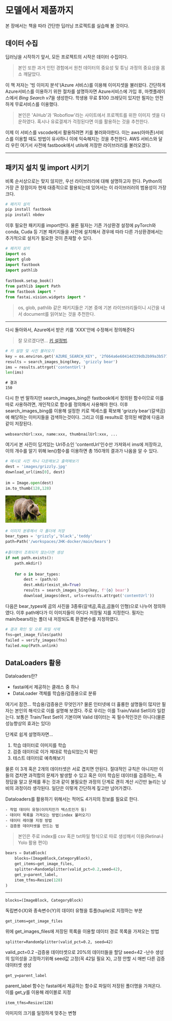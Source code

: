 # 모델에서 제품까지

본 장에서는 책을 따라 간단한 딥러닝 프로젝트를 실습해 볼 것이다.


## 데이터 수집

딥러닝을 시작하기 앞서, 모든 프로젝트의 시작은 데이터 수집이다. 
> 본인 또한 과거 인턴 경험에서 원천 데이터의 중요성 및 튜닝 과정의 중요성을 몸소 깨달았다.

이 책 저자는 '빙 이미지 분석'(Azure 서비스)를 이용해 이미지셋을 불러왔다. 간단하게 Azure서비스를 이용하기 위한 절차를 설명하자면
Azure서비스에 가입 후, 마켓플레이스에서 *Bing Search v7*을 생성한다. 학생용 무료 $100 크레딧이 있지만 필자는 안전하게 무료서비스를 이용했다.
> 본인은 'AiHub'과 'Roboflow'라는 사이트에서 프로젝트를 위한 이미지 셋을 다운하였다. 혹시나 유료결제가 걱정된다면 이를 활용하는 것을 추천한다.

이제 이 서비스를 vscode에서 활용하려면 키를 불러와야한다. 이는 aws(아마존)서비스를 이용할 때도 방법이 유사하니 이에 익숙해지는 것을 추천한다.
AWS 서비스와 달리 우린 여기서 사전에 fastbook애서 utils에 저장한 라이브러리를 불러오겠다.

---


## 패키지 설치 및 import 시키기

비록 순서상으로는 맞지 않지만, 우선 라이브러리에 대해 설명하고자 한다. Python의 가장 큰 장점이자 현재 대중적으로 활용되는데 있어서는 이 라이브러러의 범용성이 가장 크다.

```python
# 패키지 설치
pip install fastbook
pip install nbdev
```

이후 필요한 패키지를 import한다. 물론 필자는 기존 가상환경 설정에 pyTorch와 conda, Cuda 등 기본 패키지들을 사전에 설치해서 경우에 따라 다른 가상환경에서는 
추가적으로 설치가 필요한 것이 존재할 수 있다. 

```python
# 패키지 설치
import os
import glob
import fastbook
import pathlib

fastbook.setup_book()
from pathlib import Path
from fastbook import *
from fastai.vision.widgets import *
```

> os, glob, pathlib 같은 패키지들은 기본 중에 기본 라이브러리들이니 시간을 내서 document를 읽어보는 것을 추천한다.

---


다시 돌아와서, Azure에서 받은 키를 'XXX'안에 수정해서 정의해준다

> 잘 모르겠다면... [키 설정법]([https://www.markdownguide.org/cheat-sheet/](https://medium.com/@syed.sohaib/cognitive-services-creating-image-dataset-using-azures-bing-image-search-api-39802ae99644)https://medium.com/@syed.sohaib/cognitive-services-creating-image-dataset-using-azures-bing-image-search-api-39802ae99644).

```python
# 키 설정 및 사진 불러오기
key = os.environ.get('AZURE_SEARCH_KEY', '2f664a6e60414d339db2b99a3b577051')
results = search_images_bing(key, 'grizzly bear')
ims = results.attrgot('contentUrl')
len(ims)
```
    # 결과
    150
  
다시 한 번 말하지만 search_images_bing은 fastbook에서 정의된 함수이므로 이를 따로 사용하려면, 개인적으로 함수를 정의해서 사용해야 한다.
이후 search_images_bing를 이용해 설정한 키로 엑세스를 확보해 'grizzly bear'(갈색곰)에 해당하는 이미지들을 검색하는것이다. 
그리고 이를 results로 정의된 배열에 다음과 같이 저장된다.

`websearchUrl:xxx, name:xxx, thumbnailUrl:xxx, ...`

여기서 본 사진이 담겨있는 Url주소인 'contentUrl'인수만 가져와서 ims에 저장하고, 이의 개수를 알기 위해 len()함수를 이용하면 총 150개의 결과가 나옴을 알 수 있다.

```python
# 예시로 사진 하나 다운해보고 출력해보기
dest = 'images/grizzly.jpg'
download_url(ims[0], dest)

im = Image.open(dest)
im.to_thumb(128,128)
```
![](/images/bear1.png "출력 결과")

```python
# 이미지 분류해서 각 폴더에 저장
bear_types = 'grizzly','black','teddy'
path=Path('/workspaces/JHK-docker/main/bears')

#폴더명이 조회되지 않는다면 생성
if not path.exists():
    path.mkdir()

    for o in bear_types:
        dest = (path/o)
        dest.mkdir(exist_ok=True)
        results = search_images_bing(key, f'{o} bear')
        download_images(dest, urls=results.attrgot('contentUrl'))
```
다음은 bear_types에 곰의 사진을 3종류(갈색곰,흑곰,곰돌이 인형)으로 나누어 정의하였다.
이후 path에다가 이 이미지들이 어디다 저장될 지를 지정한다. 필자는 main/bears라는 폴더 내 저장되도록 환경변수를 지정하였다.


```python
# 결과 확인 및 오류 파일 삭제
fns=get_image_files(path)
failed = verify_images(fns)
failed.map(Path.unlink)
```


## DataLoaders 활용

Dataloaders란?
- fastai에서 제공하는 클래스 중 하나
- DataLoader 객체를 학습용/검증용으로 분류

여기서 잠깐...
학습용/검증용은 무엇인가? 물론 인터넷에 더 휼륭한 설명들이 많지만 필자는 본인의 해석으로 이를 설명해 보겠다.
주로 우리는 이를 Train/Valid Set이라 일컫는다. 보통은 Train/Test Set이 기본이며 Valid 데이터는 꼭 필수적인것은 아니다(물론 성능향상의 효과는 있다)

단계로 쉽게 설명하자면...

1. 학습 데이터로 이미지를 학습
2. 검증 데이터로 이가 제대로 학습되었는지 확인
3. 테스트 데이터로 예측해보기

물론 이 3개 혹은 2개의 데이터셋은 서로 겹치면 안된다. 절대적인 규칙은 아니지만 이들의 겹치면 과적합의 문제가 발생할 수 있고 혹은 이미 학습된 데이터를 검증하는, 즉 정답을 알고 문제를 푸는
것과 같이 불필요한 과정의 단계로 괜히 계산 시간만 늘리는 낭비의 과정이라 생각된다. 일단은 이렇게 간단하게 짚고만 넘어가겠다.

Dataloaders를 활용하기 위해서는 적어도 4가지의 정보를 필요로 한다.

    - 작업 데이터 유형(이미지인가 텍스트인가 등)
    - 데이터 목록을 가져오는 방법(index 불러오기)
    - 데이터 레이블 지정 방법
    - 검증용 데이터셋을 만드는 법

> 본인은 주로 index를 csv 혹은 txt파일 형식으로 따로 생성해서 이용(Retina나 Yolo 활용 편이)

```python
bears = DataBlock(
    blocks=(ImageBlock,CategoryBlock),
    get_items=get_image_files,
    splitter=RandomSplitter(valid_pct=0.2,seed=42),
    get_y=parent_label,
    item_tfms=Resize(128)
)
```

---
`blocks=(ImageBlock, CategoryBlock)`

독립변수(X)와 종속변수(Y)의 데이터 유형을 튜플(tuple)로 지정하는 부분

`get_items=get_image_files`

위에 get_images_files에 저장된 목록을 이용할 데이터 경로 목록을 가져오는 방법

`splitter=RandomSplitter(valid_pct=0.2, seed=42)`

valid_pct=0.2 -검증용 데이터셋으로 20%의 데이터들을 할당
seed=42 -난수 생성의 임의성을 고정하기위해 seed값 고정(꼭 42일 필요 X), 고정 안할 시 매번 다른 검증데이터셋 생성

`get_y=parent_label`

parent_label 함수는 fastai에서 제공하는 함수로 파일이 저장된 폴더명을 가져온다. 이를 get_y를 이용해 레이블로 지정


`item_tfms=Resize(128)`

이미지의 크기를 일정하게 맞추는 변형
>










